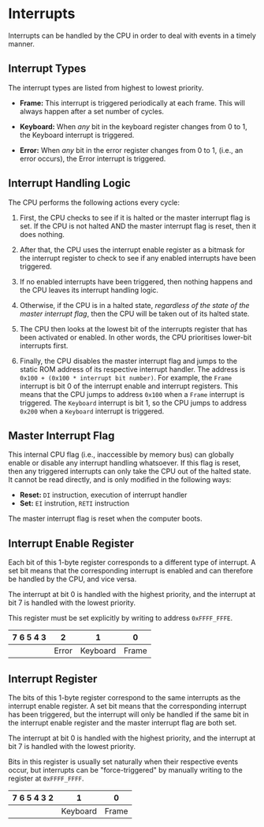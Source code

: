 # Interrupts

Interrupts can be handled by the CPU in order to deal with events in a timely manner.

## Interrupt Types

The interrupt types are listed from highest to lowest priority.

- **Frame:** This interrupt is triggered periodically at each frame. This will always happen after a set number of cycles.

- **Keyboard:** When _any_ bit in the keyboard register changes from 0 to 1, the Keyboard interrupt is triggered.

- **Error:** When _any_ bit in the error register changes from 0 to 1, (i.e., an error occurs), the Error interrupt is triggered.

## Interrupt Handling Logic

The CPU performs the following actions every cycle:

1. First, the CPU checks to see if it is halted or the master interrupt flag is set. If the CPU is not halted AND the master interrupt flag is reset, then it does nothing.

2. After that, the CPU uses the interrupt enable register as a bitmask for the interrupt register to check to see if any enabled interrupts have been triggered.

3. If no enabled interrupts have been triggered, then nothing happens and the CPU leaves its interrupt handling logic.

4. Otherwise, if the CPU is in a halted state, _regardless of the state of the master interrupt flag_, then the CPU will be taken out of its halted state.

5. The CPU then looks at the lowest bit of the interrupts register that has been activated or enabled. In other words, the CPU prioritises lower-bit interrupts first.

6. Finally, the CPU disables the master interrupt flag and jumps to the static ROM address of its respective interrupt handler. The address is `0x100 + (0x100 * interrupt bit number)`. For example, the `Frame` interrupt is bit 0 of the interrupt enable and interrupt registers. This means that the CPU jumps to address `0x100` when a `Frame` interrupt is triggered. The `Keyboard` interrupt is bit 1, so the CPU jumps to address `0x200` when a `Keyboard` interrupt is triggered.

## Master Interrupt Flag

This internal CPU flag (i.e., inaccessible by memory bus) can globally enable or disable any interrupt handling whatsoever. If this flag is reset, then any triggered interrupts can only take the CPU out of the halted state. It cannot be read directly, and is only modified in the following ways:

- **Reset:** `DI` instruction, execution of interrupt handler
- **Set:** `EI` instrution, `RETI` instruction

The master interrupt flag is reset when the computer boots.

## Interrupt Enable Register

Each bit of this 1-byte register corresponds to a different type of interrupt. A set bit means that the corresponding interrupt is enabled and can therefore be handled by the CPU, and vice versa.

The interrupt at bit 0 is handled with the highest priority, and the interrupt at bit 7 is handled with the lowest priority.

This register must be set explicitly by writing to address `0xFFFF_FFFE`.

| 7 6 5 4 3 | 2     | 1        | 0     |
| --------- | ----- | -------- | ----- |
|           | Error | Keyboard | Frame |

## Interrupt Register

The bits of this 1-byte register correspond to the same interrupts as the interrupt enable register. A set bit means that the corresponding interrupt has been triggered, but the interrupt will only be handled if the same bit in the interrupt enable register and the master interrupt flag are both set.

The interrupt at bit 0 is handled with the highest priority, and the interrupt at bit 7 is handled with the lowest priority.

Bits in this register is usually set naturally when their respective events occur, but interrupts can be "force-triggered" by manually writing to the register at `0xFFFF_FFFF`.

| 7 6 5 4 3 2 | 1        | 0     |
| ----------- | -------- | ----- |
|             | Keyboard | Frame |
